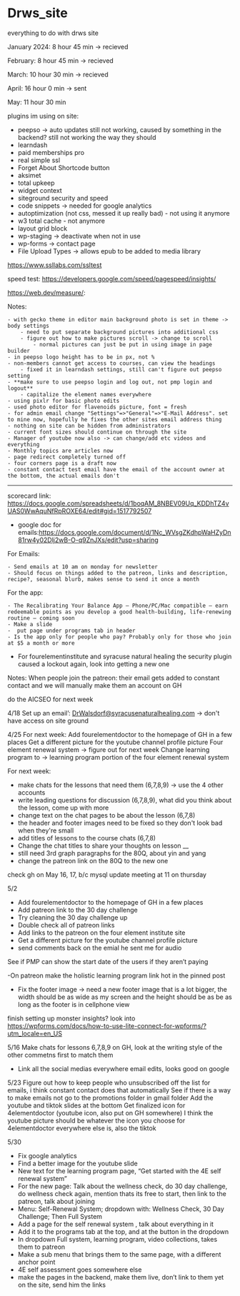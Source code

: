 # Drws_site
everything to do with drws site

January 2024: 8 hour 45 min -> recieved

February: 8 hour 45 min -> recieved

March: 10 hour 30 min -> recieved

April: 16 hour 0 min -> sent

May: 11 hour 30 min

plugins im using on site:

- peepso -> auto updates still not working, caused by something in the backend? still not working the way they should
- learndash 
- paid memberships pro
- real simple ssl 
- Forget About Shortcode button 
- aksimet
- total upkeep
- widget context
- siteground security and speed
- code snippets -> needed for google analytics
- autoptimization (not css, messed it up really bad) - not using it anymore
- w3 total cache - not anymore
- layout grid block
- wp-staging -> deactivate when not in use
- wp-forms -> contact page
- File Upload Types -> allows epub to be added to media library

https://www.ssllabs.com/ssltest


speed test:
https://developers.google.com/speed/pagespeed/insights/

https://web.dev/measure/:

Notes:

	- with gecko theme in editor main background photo is set in theme -> body settings
		- need to put separate background pictures into additional css
		- figure out how to make pictures scroll -> change to scroll
			- normal pictures can just be put in using image in page builder
	- in peepso logo height has to be in px, not %
	- non-members cannot get access to courses, can view the headings 
		- fixed it in learndash settings, still can't figure out peepso setting
	- **make sure to use peepso login and log out, not pmp login and logout**
		- capitalize the element names everywhere
	- using pixlr for basic photo edits
	- used photo editor for flavenoids picture, font = fresh
	- for admin email change "Settings"=>"General"=>"E-Mail Address". set to mine now, hopefully he fixes the other sites email address thing
	- nothing on site can be hidden from administrators
	- current font sizes should continue on through the site
	- Manager of youtube now also -> can change/add etc videos and everything
	- Monthly topics are articles now
	- page redirect completely turned off
	- four corners page is a draft now
 	- constant contact test email have the email of the account owner at the bottom, the actual emails don't


--------------------------------------------------------

scorecard link:
https://docs.google.com/spreadsheets/d/1boqAM_8NBEV09Uq_KDDhTZ4vUAS0WwAquNfRpROXE64/edit#gid=1517792507

- google doc for emails:https://docs.google.com/document/d/1Nc_WVsgZKdhpWaHZyDn81rw4y02Dlj2wB-O-q9ZnJXs/edit?usp=sharing

For Emails:

	- Send emails at 10 am on monday for newsletter
	- Should focus on things added to the patreon, links and description, recipe?, seasonal blurb, makes sense to send it once a month



For the app:

	- The Recalibrating Your Balance App – Phone/PC/Mac compatible – earn redeemable points as you develop a good health-building, life-renewing routine – coming soon
	- Make a slide
	-  put page under programs tab in header
	- Is the app only for people who pay? Probably only for those who join at $5 a month or more 

 
- For fourelementinstitute and syracuse natural healing the security plugin caused a lockout again, look into getting a new one



Notes: 
When people join the patreon: their email gets added to constant contact and we will manually make them an account on GH




do the AICSEO for next week


4/18
Set up an email’: DrWalsdorf@syracusenaturalhealing.com -> don't have access on site ground

4/25
For next week:
Add fourelementdoctor to the homepage of GH in a few places
Get a different picture for the youtube channel profile picture
Four element renewal system -> figure out for next week
Change learning program to -> learning program portion of the four element renewal system


For next week:

- make chats for the lessons that need them (6,7,8,9) -> use the 4 other accounts
- write leading questions for discussion (6,7,8,9), what did you think about the lesson, come up with more
- change text on the chat pages to be about the lesson (6,7,8)
- the header and footer images need to be fixed so they don't look bad when they're small
- add titles of lessons to the course chats (6,7,8)
- Change the chat titles to share your thoughts on lesson __
- still need 3rd graph paragraphs for the 80Q, about yin and yang
- change the patreon link on the 80Q to the new one


check gh on May 16, 17, b/c mysql update
meeting at 11 on thursday


5/2
- Add fourelementdoctor to the homepage of GH in a few places
- Add patreon link to the 30 day challenge
- Try cleaning the 30 day challenge up
- Double check all of patreon links 
- Add links to the patreon on the four element institute site
- Get a different picture for the youtube channel profile picture
- send comments back on the emial he sent me for audio

See if PMP can show the start date of the users if they aren’t paying

-On patreon make the holistic learning program link hot in the pinned post
- Fix the footer image -> need a new footer image that is a lot bigger, the width should be as wide as my screen and the height should be as be as long as the footer is in cellphone view







finish setting up monster insights?
look into https://wpforms.com/docs/how-to-use-lite-connect-for-wpforms/?utm_locale=en_US

5/16
Make chats for lessons 6,7,8,9 on GH, look at the writing style of the other commetns first to match them
- Link all the social medias everywhere
email edits, looks good on google




5/23
Figure out how to keep people who unsubscribed off the list for emails, i think constant contact does that automatically 
See if there is a way to make emails not go to the promotions folder in gmail folder
Add the youtube and tiktok slides at the bottom
Get finalized icon for 4elementdoctor (youtube icon, also put on GH somewhere)
	I think the youtube picture should be whatever the icon you choose for 4elementdoctor everywhere else is, also the tiktok

5/30
- Fix google analytics
- Find a better image for the youtube slide
- New text for the learning program page, “Get started with the 4E self renewal system”
- For the new page: Talk about the wellness check, do 30 day challenge, do wellness check again, mention thats its free to start, then link to the patreon, talk about joining 
- Menu: Self-Renewal System; dropdown with: Wellness Check, 30 Day Challenge; Then Full System
- Add a page for the self renewal system , talk about everything in it
- Add it to the programs tab at the top, and at the button in the dropdown
- In dropdown Full system, learning program, video collections, takes them to patreon
- Make a sub menu that brings them to the same page, with a different anchor point
- 4E self assessment goes somewhere else
- make the pages in the backend, make them live, don’t link to them yet on the site, send him the links
